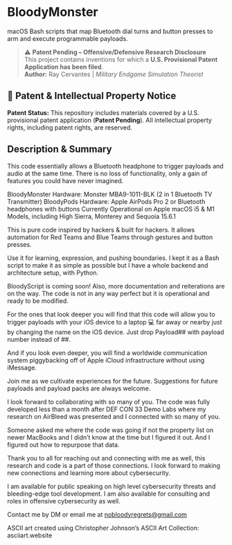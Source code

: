 # BloodyMonster
macOS Bash scripts that map Bluetooth dial turns and button presses to arm and execute programmable payloads.

> ⚠️ **Patent Pending – Offensive/Defensive Research Disclosure**  
> This project contains inventions for which a **U.S. Provisional Patent Application has been filed**.  
> **Author:** Ray Cervantes | *Military Endgame Simulation Theorist*  

## 📜 Patent & Intellectual Property Notice

**Patent Status:**
This repository includes materials covered by a U.S. provisional patent application (**Patent Pending**). All intellectual property rights, including patent rights, are reserved.

$$$$$$$$$$$$$$$$$$$$$$$$$$$$$$$$$$$$$$$$$$$$$$$$$$$$$$$$$$$$$$$$$$$$$$$$$$$$$$$$$$$$$$$$$$$$$$$$$$$$$$$$$$$$$$$$$$$$$$$$$$$$$$$$$$$$$$$$$$$$$$$$$$$$$$$$$$$$$$$$$$$$$$$$$$$$$$$$$$$$

## Description & Summary
This code essentially allows a Bluetooth headphone to trigger payloads and audio at the same time. There is no loss of functionality, only a gain of features you could have never imagined.

BloodyMonster Hardware: Monster MBA9-1011-BLK (2 in 1 Bluetooth TV Transmitter)
BloodyPods Hardware: Apple AirPods Pro 2 or Bluetooth headphones with buttons
Currently Operational on Apple macOS i5 & M1 Models, including High Sierra, Monterey and Sequoia 15.6.1 

This is pure code inspired by hackers & built for hackers. It allows automation for Red Teams and Blue Teams through gestures and button presses.

Use it for learning, expression, and pushing boundaries. I kept it as a Bash script to make it as simple as possible but I have a whole backend and architecture setup, with Python.

BloodyScript is coming soon!
Also, more documentation and reiterations are on the way. The code is not in any way perfect but it is operational and ready to be modified.

For the ones that look deeper you will find that this code will allow you to trigger payloads with your iOS device to a laptop 💻 far away or nearby just by changing the name on the iOS device. Just drop Payload## with payload number instead of ##.

And if you look even deeper, you will find a worldwide communication system piggybacking off of Apple iCloud infrastructure without using iMessage.

Join me as we cultivate experiences for the future.  Suggestions for future payloads and payload packs are always welcome.  

I look forward to collaborating with so many of you.  The code was fully developed less than a month after DEF CON 33 Demo Labs where my research on AirBleed was presented and I connected with so many of you.  

Someone asked me where the code was going if not the property list on newer MacBooks and I didn’t know at the time but I figured it out. And I figured out how to repurpose that data.

Thank you to all for reaching out and connecting with me as well, this research and code is a part of those connections. I look forward to making new connections and learning more about cybersecurity.

I am available for public speaking on high level cybersecurity threats and bleeding-edge tool development. I am also available for consulting and roles in offensive cybersecurity as well.

Contact me by DM or email me at nobloodyregrets@gmail.com

ASCII art created using Christopher Johnson’s ASCII Art Collection: asciiart.website
